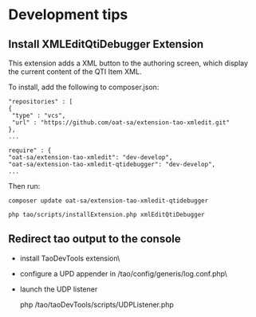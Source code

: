 <!--
author:
    - 'Christophe Noel'
created_at: '2016-03-30 14:39:43'
updated_at: '2016-07-20 10:37:38'
-->

Development tips
================

Install XMLEditQtiDebugger Extension
------------------------------------

This extension adds a XML button to the authoring screen, which display the current content of the QTI Item XML.<br/>

To install, add the following to composer.json:

    "repositories" : [
    {
     "type" : "vcs",
     "url" : "https://github.com/oat-sa/extension-tao-xmledit.git"
    },
    ...

    require" : {
    "oat-sa/extension-tao-xmledit": "dev-develop",
    "oat-sa/extension-tao-xmledit-qtidebugger": "dev-develop",
    ...

Then run:

    composer update oat-sa/extension-tao-xmledit-qtidebugger

    php tao/scripts/installExtension.php xmlEditQtiDebugger

Redirect tao output to the console
----------------------------------

- install TaoDevTools extension\
- configure a UPD appender in /tao/config/generis/log.conf.php\
- launch the UDP listener

    php /tao/taoDevTools/scripts/UDPListener.php
